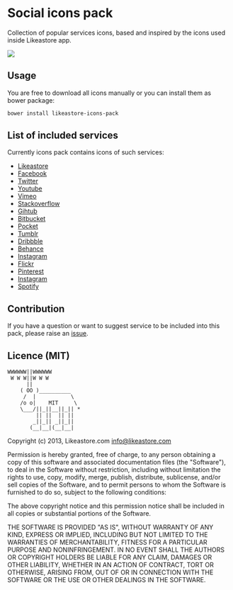 # Social icons pack

Collection of popular services icons, based and inspired by the icons used inside Likeastore app.

![](https://raw.githubusercontent.com/likeastore/likeastore-social-icons/master/all-preview-green.png)

## Usage

You are free to download all icons manually or you can install them as bower package:

```bash
bower install likeastore-icons-pack
```

## List of included services

Currently icons pack contains icons of such services:

- [Likeastore](http://likeastore.com)
- [Facebook](http://facebook.com)
- [Twitter](http://twitter.com)
- [Youtube](http://youtube.com)
- [Vimeo](http://vimeo.com)
- [Stackoverflow](http://stackoverflow.com)
- [Gihtub](http://github.com)
- [Bitbucket](http://bitbucket.com)
- [Pocket](http://pocket.com)
- [Tumblr](http://tumblr.com)
- [Dribbble](http://dribbble.com)
- [Behance](http://behance.com)
- [Instagram](http://instagram.com)
- [Flickr](http://flickr.rom)
- [Pinterest](http://pinterest.com)
- [Instagram](http://instagram.com)
- [Spotify](http://spotify.com)

## Contribution

If you have a question or want to suggest service to be included into this pack, please raise an [issue](https://github.com/likeastore/likeastore-social-icons/issues).

## Licence (MIT)

```
WWWWWW||WWWWWW
 W W W||W W W
      ||
    ( OO )__________
     /  |           \
    /o o|    MIT     \
    \___/||_||__||_|| *
         || ||  || ||
        _||_|| _||_||
       (__|__|(__|__|
```

Copyright (c) 2013, Likeastore.com info@likeastore.com

Permission is hereby granted, free of charge, to any person obtaining a copy of this software and associated documentation files (the "Software"), to deal in the Software without restriction, including without limitation the rights to use, copy, modify, merge, publish, distribute, sublicense, and/or sell copies of the Software, and to permit persons to whom the Software is furnished to do so, subject to the following conditions:

The above copyright notice and this permission notice shall be included in all copies or substantial portions of the Software.

THE SOFTWARE IS PROVIDED "AS IS", WITHOUT WARRANTY OF ANY KIND, EXPRESS OR IMPLIED, INCLUDING BUT NOT LIMITED TO THE WARRANTIES OF MERCHANTABILITY, FITNESS FOR A PARTICULAR PURPOSE AND NONINFRINGEMENT. IN NO EVENT SHALL THE AUTHORS OR COPYRIGHT HOLDERS BE LIABLE FOR ANY CLAIM, DAMAGES OR OTHER LIABILITY, WHETHER IN AN ACTION OF CONTRACT, TORT OR OTHERWISE, ARISING FROM, OUT OF OR IN CONNECTION WITH THE SOFTWARE OR THE USE OR OTHER DEALINGS IN THE SOFTWARE.
